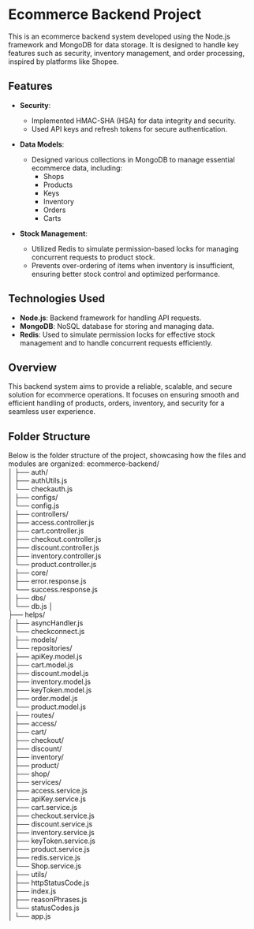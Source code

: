 # Ecommerce Backend Project

This is an ecommerce backend system developed using the Node.js framework and MongoDB for data storage. It is designed to handle key features such as security, inventory management, and order processing, inspired by platforms like Shopee.

## Features

- **Security**: 
  - Implemented HMAC-SHA (HSA) for data integrity and security.
  - Used API keys and refresh tokens for secure authentication.

- **Data Models**: 
  - Designed various collections in MongoDB to manage essential ecommerce data, including:
    - Shops
    - Products
    - Keys
    - Inventory
    - Orders
    - Carts

- **Stock Management**: 
  - Utilized Redis to simulate permission-based locks for managing concurrent requests to product stock.
  - Prevents over-ordering of items when inventory is insufficient, ensuring better stock control and optimized performance.

## Technologies Used

- **Node.js**: Backend framework for handling API requests.
- **MongoDB**: NoSQL database for storing and managing data.
- **Redis**: Used to simulate permission locks for effective stock management and to handle concurrent requests efficiently.

## Overview

This backend system aims to provide a reliable, scalable, and secure solution for ecommerce operations. It focuses on ensuring smooth and efficient handling of products, orders, inventory, and security for a seamless user experience.
## Folder Structure

Below is the folder structure of the project, showcasing how the files and modules are organized:
ecommerce-backend/  
│ ├── auth/  
  │ ├── authUtils.js  
  │ └── checkauth.js  
│ ├── configs/   
  │ └── config.js   
│ ├── controllers/   
  │ ├── access.controller.js   
  │ ├── cart.controller.js   
  │ ├── checkout.controller.js   
  │ ├── discount.controller.js  
  │ ├── inventory.controller.js  
  │ └── product.controller.js  
│ ├── core/  
  │ ├── error.response.js   
  │ └── success.response.js   
│ ├── dbs/   
  │ └── db.js │   
├── helps/   
  │ ├── asyncHandler.js   
  │ └── checkconnect.js   
│ ├── models/   
  │ └── repositories/   
  │ ├── apiKey.model.js   
  │ ├── cart.model.js   
  │ ├── discount.model.js   
  │ ├── inventory.model.js   
  │ ├── keyToken.model.js    
  │ ├── order.model.js   
  │ └── product.model.js   
│ ├── routes/  
  │ ├── access/   
  │ ├── cart/  
  │ ├── checkout/   
  │ ├── discount/   
  │ ├── inventory/   
  │ ├── product/   
  │ ├── shop/   
│ ├── services/   
  │ ├── access.service.js   
  │ ├── apiKey.service.js   
  │ ├── cart.service.js   
  │ ├── checkout.service.js   
  │ ├── discount.service.js   
  │ ├── inventory.service.js   
  │ ├── keyToken.service.js   
  │ ├── product.service.js   
  │ ├── redis.service.js    
  │ └── Shop.service.js   
│ ├── utils/   
  │ ├── httpStatusCode.js   
  │ ├── index.js   
  │ ├── reasonPhrases.js  
  │ └── statusCodes.js     
│ └── app.js  
  
